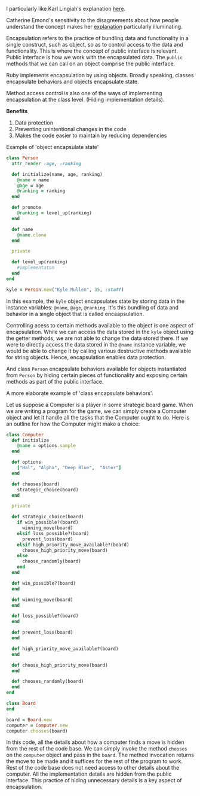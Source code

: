I particularly like Karl Lingiah's explanation [here](https://launchschool.com/posts/2fa7508d).

Catherine Emond's sensitivity to the disagreements about how people understand the concept makes her [explanation](https://launchschool.com/posts/a8e43f97) particularly illuminating.

Encapsulation refers to the practice of bundling data and functionality in a single construct, such as object, so as to control access to the data and functionality. This is where the concept of public interface is relevant. Public interface is how we work with the encapsulated data. The `public` methods that we can call on an object comprise the public interface.

Ruby implements encapsulation by using objects. Broadly speaking, classes encapsulate behaviors and objects encapsulate state.

Method access control is also one of the ways of implementing encapsulation at the class level. (Hiding implementation details).

 **Benefits**
  1. Data protection
  2. Preventing unintentional changes in the code
  3. Makes the code easier to maintain by reducing dependencies

Example of 'object encapsulate state'

```ruby
class Person
  attr_reader :age, :ranking

  def initialize(name, age, ranking)
    @name = name
    @age = age
    @ranking = ranking
  end

  def promote
    @ranking = level_up(ranking)
  end

  def name
    @name.clone
  end

  private

  def level_up(ranking)
    #implementaton
  end
end

kyle = Person.new("Kyle Mullen", 35, :staff)
```

In this example, the `kyle` object encapsulates state by storing data in the instance variables: `@name`, `@age`, `@ranking`. It's this bundling of data and behavior in a single object that is called encaapsulation.

Controlling acess to certain methods available to the object is one aspect of encapsulation. While we can access the data stored in the `kyle` object using the getter methods, we are not able to change the data stored there. If we were to directly access the data stored in the `@name` instance variable, we would be able to change it by calling various destructive methods available for string objects. Hence, encapsulation enables data protection.

And class `Person` encapsulate behaviors available for objects instantiated from `Person` by hiding certain pieces of functionality and exposing certain methods as part of the public interface.

A more elaborate example of 'class encapsulate behaviors'.

Let us suppose a Computer is a player in some strategic board game. When we are writing a program for the game, we can simply create a Computer object and let it handle all the tasks that the Computer ought to do. Here is an outline for how the Computer might make a choice:

```ruby
class Computer
  def initialize
    @name = options.sample
  end

  def options
    ["Hal", "Alpha", "Deep Blue",  "Aster"]
  end

  def chooses(board)
    strategic_choice(board)
  end

  private

  def strategic_choice(board)
    if win_possible?(board)
      winning_move(board)
    elsif loss_possible?(board)
      prevent_loss(board)
    elsif high_priority_move_available?(board)
      choose_high_priority_move(board)
    else
      choose_randomly(board)
    end
  end

  def win_possible?(board)
  end

  def winning_move(board)
  end

  def loss_possible?(board)
  end

  def prevent_loss(board)
  end

  def high_priority_move_available?(board)
  end

  def choose_high_priority_move(board)
  end

  def chooses_randomly(board)
  end
end

class Board
end

board = Board.new
computer = Computer.new
computer.chooses(board)
```

In this code, all the details about how a computer finds a move is hidden from the rest of the code base. We can simply invoke the method `chooses` on the `computer` object and pass in the `board`. The method invocation returns the move to be made and it suffices for the rest of the program to work. Rest of the code base does not need access to other details about the computer. All the implementation details are hidden from the public interface. This practice of hiding unnecessary details is a key aspect of encapsulation.